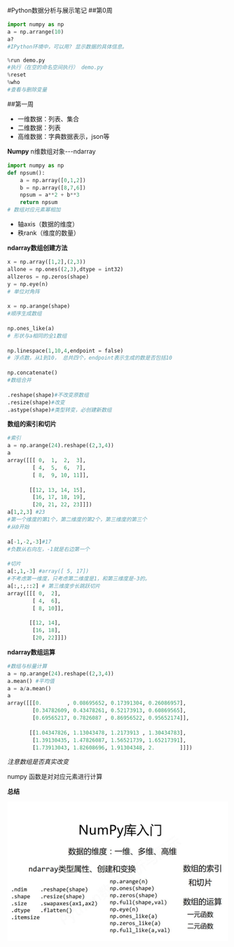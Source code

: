 #Python数据分析与展示笔记
##第0周

~~~python
import numpy as np
a = np.arrange(10)
a?
#IPython环境中，可以用? 显示数据的具体信息。
~~~

~~~python
%run demo.py
#执行（在空的命名空间执行） demo.py
%reset 
%who
#查看与删除变量
~~~
##第一周
- 一维数据：列表、集合
- 二维数据：列表
- 高维数据：字典数据表示，json等

**Numpy** n维数组对象---ndarray

~~~python
import numpy as np
def npsum():
	a = np.array([0,1,2])
	b = np.array([8,7,6])
	npsum = a**2 + b**3
	return npsum
# 数组对应元素幂相加
~~~

- 轴axis（数据的维度）
- 秩rank（维度的数量）

**ndarray数组创建方法**

~~~python
x = np.array([1,2],(2,3))
allone = np.ones((2,3),dtype = int32)
allzeros = np.zeros(shape)
y = np.eye(n)
# 单位对角阵

x = np.arange(shape)
#顺序生成数组

np.ones_like(a) 
# 形状与a相同的全1数组

np.linespace(1,10,4,endpoint = false)
# 浮点数，从1到10， 总共四个，endpoint表示生成的数是否包括10

np.concatenate() 
#数组合并

.reshape(shape)#不改变原数组
.resize(shape)#改变
.astype(shape)#类型转变，必创建新数组
~~~

**数组的索引和切片**
~~~python
#索引
a = np.arange(24).reshape((2,3,4))
a
array([[[ 0,  1,  2,  3],
        [ 4,  5,  6,  7],
        [ 8,  9, 10, 11]],

       [[12, 13, 14, 15],
        [16, 17, 18, 19],
        [20, 21, 22, 23]]])
a[1,2,3] #23
#第一个维度的第1个，第二维度的第2个，第三维度的第三个
#从0开始

a[-1,-2,-3]#17
#负数从右向左，-1就是右边第一个

#切片
a[:,1,-3] #array([ 5, 17])
#不考虑第一维度，只考虑第二维度是1，和第三维度是-3的。
a[:,:,::2] # 第三维度步长跳跃切片
array([[[ 0,  2],
        [ 4,  6],
        [ 8, 10]],

       [[12, 14],
        [16, 18],
        [20, 22]]])
~~~

**ndarray数组运算**
~~~python
#数组与标量计算
a = np.arange(24).reshape((2,3,4))
a.mean() #平均值
a = a/a.mean()
a
array([[[0.        , 0.08695652, 0.17391304, 0.26086957],
        [0.34782609, 0.43478261, 0.52173913, 0.60869565],
        [0.69565217, 0.7826087 , 0.86956522, 0.95652174]],

       [[1.04347826, 1.13043478, 1.2173913 , 1.30434783],
        [1.39130435, 1.47826087, 1.56521739, 1.65217391],
        [1.73913043, 1.82608696, 1.91304348, 2.        ]]])
~~~
_注意数组是否真实改变_

numpy 函数是对对应元素进行计算

**总结**

![np-week1](https://github.com/Alfxjx/DataScience/blob/master/pyDV/pic/np-week1.JPG)
